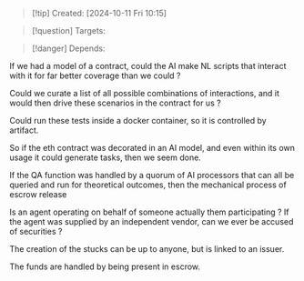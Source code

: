 
>[!tip] Created: [2024-10-11 Fri 10:15]

>[!question] Targets: 

>[!danger] Depends: 

If we had a model of a contract, could the AI make NL scripts that interact with it for far better coverage than we could ?

Could we curate a list of all possible combinations of interactions, and it would then drive these scenarios in the contract for us ?

Could run these tests inside a docker container, so it is controlled by artifact.

So if the eth contract was decorated in an AI model, and even within its own usage it could generate tasks, then we seem done.

If the QA function was handled by a quorum of AI processors that can all be queried and run for theoretical outcomes, then the mechanical process of escrow release

Is an agent operating on behalf of someone actually them participating ?
If the agent was supplied by an independent vendor, can we ever be accused of securities ?

The creation of the stucks can be up to anyone, but is linked to an issuer.

The funds are handled by being present in escrow.